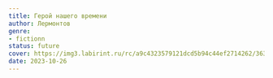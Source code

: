 ```yaml
---
title: Герой нашего времени
author: Лермонтов
genre:
- fictionn
status: future
cover: https://img3.labirint.ru/rc/a9c4323579121dcd5b94c44ef2714262/363x561q80/books50/497137/cover.jpg?1612693550
date: 2023-10-26
---
```


